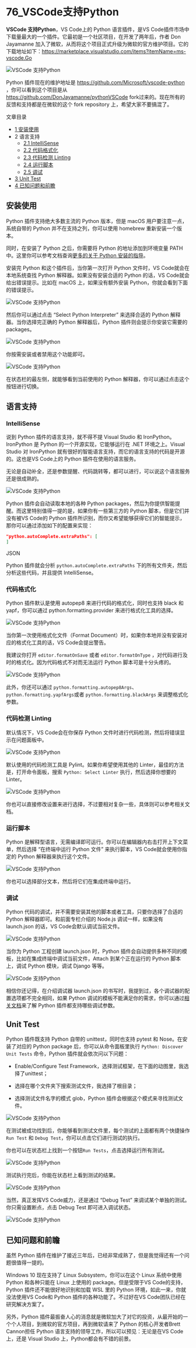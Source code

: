 # 76_VSCode支持Python

**VSCode 支持Python**，VS Code上的 Python 语言插件，是VS Code插件市场中下载量最大的一个插件。它最初是一个社区项目，在开发了两年后，作者 Don Jayamanne 加入了微软，从而将这个项目正式升级为微软的官方维护项目。它的下载地址如下：<https://marketplace.visualstudio.com/items?itemName=ms-vscode.Go>

![VSCode 支持Python](image/python-cs-1.png)

Python 插件现在的维护地址是 <https://github.com/Microsoft/vscode-python> ，你可以看到这个项目是从 <https://github.com/DonJayamanne/pythonVSCode> fork过来的。现在所有的反馈和支持都是在微软的这个 fork repository 上，希望大家不要搞混了。

文章目录

- [1 安装使用](https://geek-docs.com/vscode/vscode-tutorials/vscode-support-python.html#i)
- 2 语言支持
  - [2.1 IntelliSense](https://geek-docs.com/vscode/vscode-tutorials/vscode-support-python.html#IntelliSense)
  - [2.2 代码格式化](https://geek-docs.com/vscode/vscode-tutorials/vscode-support-python.html#i-3)
  - [2.3 代码检测 Linting](https://geek-docs.com/vscode/vscode-tutorials/vscode-support-python.html#_Linting)
  - [2.4 运行脚本](https://geek-docs.com/vscode/vscode-tutorials/vscode-support-python.html#i-4)
  - [2.5 调试](https://geek-docs.com/vscode/vscode-tutorials/vscode-support-python.html#i-5)
- [3 Unit Test](https://geek-docs.com/vscode/vscode-tutorials/vscode-support-python.html#Unit_Test)
- [4 已知问题和前瞻](https://geek-docs.com/vscode/vscode-tutorials/vscode-support-python.html#i-6)

## 安装使用

Python 插件支持绝大多数主流的 Python 版本，但是 macOS 用户要注意一点，系统自带的 Python 并不在支持之列，你可以使用 homebrew 重新安装一个版本。

同时，在安装了 Python 之后，你需要将 Python 的地址添加到环境变量 PATH 中。这里你可以参考文档查询[更多的关于 Python 安装的指导](https://code.visualstudio.com/docs/python/python-tutorial#_prerequisites)。

安装完 Python 和这个插件后，当你第一次打开 Python 文件时，VS Code就会在本地系统查找 Python 解释器。如果没有安装合适的 Python 的话，VS Code就会给出错误提示。比如在 macOS 上，如果没有额外安装 Python，你就会看到下面的错误提示。

![VSCode 支持Python](image/python-cs-2.png)

然后你可以通过点击 “Select Python Interpreter” 来选择合适的 Python 解释器。当你选择完正确的 Python 解释器后，Python 插件则会提示你安装它需要的 packages。

![VSCode 支持Python](image/python-cs-3.png)

你按需安装或者禁用这个功能即可。

![VSCode 支持Python](image/python-cs-4.png)

在状态栏的最左侧，就能够看到当前使用的 Python 解释器，你可以通过点击这个按钮进行切换。

## 语言支持

### IntelliSense

说到 Python 插件的语言支持，就不得不提 Visual Studio 和 IronPython。IronPython 是 Python 的一个开源实现，它能够运行在 .NET 环境之上。Visual Studio 对 IronPython 就有很好的智能语言支持，而它的语言支持的代码是开源的。这也是VS Code上的 Python 插件在使用的语言服务。

无论是自动补全，还是参数提醒、代码跳转等，都可以进行，可以说这个语言服务还是很成熟的。

![VSCode 支持Python](image/python-cs-5.gif)

Python 插件会自动读取本地的各种 Python packages，然后为你提供智能提醒。而这里特别值得一提的是，如果你有一些第三方的 Python 脚本，但是它们并没有被VS Code的 Python 插件所识别，而你又希望能够获得它们的智能提示，那你可以通过添加如下的配置来实现：

```json
"python.autoComplete.extraPaths": [
]
```

JSON

Python 插件就会分析 `python.autoComplete.extraPaths` 下的所有文件夹，然后分析这些代码，并且提供 IntelliSense。

### 代码格式化

Python 插件默认是使用 autopep8 来进行代码的格式化，同时也支持 black 和 yapf，你可以通过 python.formatting.provider 来进行格式化工具的选择。

![VSCode 支持Python](image/python-cs-6.png)

当你第一次使用格式化文件（Format Document）时，如果你本地并没有安装对应的格式化工具的话，VS Code会提出警告。

我建议你打开 `editor.formatOnSave` 或者 `editor.formatOnType` ，对代码进行及时的格式化。因为代码格式不对而无法运行 Python 脚本可是十分头疼的。

![VSCode 支持Python](image/python-cs-7.gif)

此外，你还可以通过 `python.formatting.autopep8Args`、`python.formatting.yapfArgs`或者 `python.formatting.blackArgs` 来调整格式化参数。

### 代码检测 Linting

默认情况下，VS Code会在你保存 Python 文件时进行代码检测，然后将错误显示在问题面板中。

![VSCode 支持Python](image/python-cs-8.gif)

默认使用的代码检测工具是 Pylint。如果你希望使用其他的 Linter，最佳的方法是，打开命令面板，搜索 `Python: Select Linter` 执行，然后选择你想要的 Linter。

![VSCode 支持Python](image/python-cs-9.gif)

你也可以直接修改设置来进行选择，不过要相对复杂一些，具体则可以参考相关文档。

### 运行脚本

Python 是解释型语言，无需编译即可运行。你可以在编辑器内右击打开上下文菜单，然后选择 “在终端中运行 Python 文件” 来执行脚本，VS Code就会使用你指定的 Python 解释器来执行这个文件。

![VSCode 支持Python](image/python-cs-10.gif)

你也可以选择部分文本，然后将它们在集成终端中运行。

### 调试

Python 代码的调试，并不需要安装其他的脚本或者工具，只要你选择了合适的 Python 解释器即可。和前面专栏介绍的 Node.js 调试一样，如果没有 launch.json 的话，VS Code会默认调试当前文件。

![VSCode 支持Python](image/python-cs-11.gif)

当你为 Python 工程创建 launch.json 时，Python 插件会自动提供多种不同的模板，比如在集成终端中调试当前文件，Attach 到某个正在运行的 Python 脚本上，调试 Python 模块，调试 Django 等等。

![VSCode 支持Python](image/python-cs-12.gif)

相信你还记得，在介绍调试器 launch.json 的书写时，我提到过，各个调试器的配置选项都不完全相同，如果 Python 调试的模板不能满足你的需求，你可以通过[相关文档](https://code.visualstudio.com/docs/python/debugging#_standard-configuration-and-options)来了解 Python 插件都支持哪些调试参数。

## Unit Test

Python 插件既支持 Python 自带的 unittest，同时也支持 pytest 和 Nose。在安装了对应的 Python package 后，你可以从命令面板里执行 `Python: Discover Unit Tests` 命令，Python 插件就会依次问以下问题：

- Enable/Configure Test Framework，选择测试框架，在下面的动图里，我选择了unittest；

  

- 选择在哪个文件夹下搜索测试文件，我选择了根目录；

- 选择测试文件名字的模式 glob，Python 插件会根据这个模式来寻找测试文件。

![VSCode 支持Python](image/python-cs-13.gif)

在测试被成功找到后，你能够看到测试文件里，每个测试的上面都有两个快捷操作 `Run Test` 和 `Debug Test`，你可以点击它们进行测试的执行。

你也可以在状态栏上找到一个按钮`Run Tests`，点击选择运行所有测试。

![VSCode 支持Python](image/python-cs-14.gif)

测试执行完后，你能在状态栏上看到测试的结果。

![VSCode 支持Python](image/python-cs-15.png)

当然，真正发挥VS Code威力，还是通过 “Debug Test” 来调试某个单独的测试。你只需设置断点，点击 Debug Test 即可进入调试状态。

![VSCode 支持Python](image/python-cs-16.gif)

## 已知问题和前瞻

虽然 Python 插件在维护了接近三年后，已经非常成熟了，但是我觉得还有一个问题很值得一提的。

Windows 10 现在支持了 Linux Subsystem，你可以在这个 Linux 系统中使用 Python 和各种只能在 Linux 上使用的 package。但是受限于VS Code的支持，Python 插件还不能很好地识别和加载 WSL 里的 Python 环境，如此一来，你就没法使用VS Code和 Python 插件的各种功能了。不过好在VS Code团队已经在研究解决方案了。

另外，Python 插件最振奋人心的消息就是微软加大了对它的投资，从最开始的一个个人项目，到微软的官方项目，再到微软请来了 Python 的核心开发者Brett Cannon担任 Python 语言支持的领导工作，所以可以预见：无论是在VS Code上，还是 Visual Studio 上，Python都会有不错的前景。